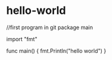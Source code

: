 # hello-world
//first program in git
package main

	

import "fmt"

	

func main() {
    fmt.Println("hello world")
}
